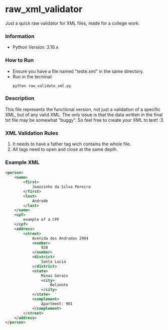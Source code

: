 # raw_xml_validator
Just a quick raw validator for XML files, made for a college work.

### Information
- Python Version: 3.10.x

### How to Run
- Ensure you have a file named "teste.xml" in the same directory.
- Run in the terminal:
    ```
    python raw_validate_xml.py
    ```

### Description
This file represents the functional version, not just a validation of a specific XML, but of any valid XML. The only issue is that the data written in the final txt file may be somewhat "buggy". So feel free to create your XML to test! :3

### XML Validation Rules
1. It needs to have a father tag wich contains the whole file.
2. All tags need to open and close at the same depth.

### Example XML
```xml
<person>
    <name>
        <first>
            Joaozinho da Silva Pereira
        </first>
        <last>
            Andrade
        </last>
    </name>
    <cpf>
        example of a CPF
    </cpf>
    <address>
        <street>
            Avenida dos Andradas 2984
            <number>
                928
            </number>
            <district>
                Santa Lucia
            </district>
            <state>
                Minas Gerais
                <city>
                    Belzonte
                </city>
            </state>
            <complement>
                Apartment: 901
            </complement>
        </street>
    </address>
</person>
